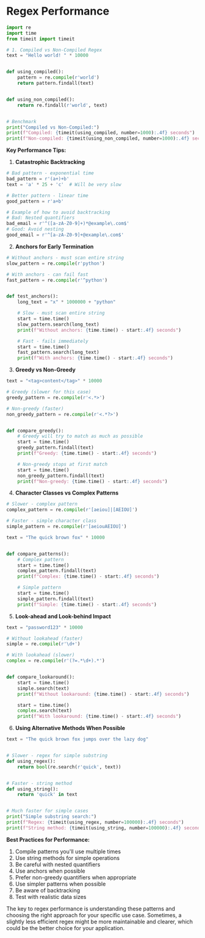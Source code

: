 # Regex Performance

```python
import re
import time
from timeit import timeit

# 1. Compiled vs Non-Compiled Regex
text = "Hello world! " * 10000


def using_compiled():
    pattern = re.compile(r'world')
    return pattern.findall(text)


def using_non_compiled():
    return re.findall(r'world', text)


# Benchmark
print("Compiled vs Non-Compiled:")
print(f"Compiled: {timeit(using_compiled, number=1000):.4f} seconds")
print(f"Non-compiled: {timeit(using_non_compiled, number=1000):.4f} seconds")
```

**Key Performance Tips:**

1. **Catastrophic Backtracking**

```python
# Bad pattern - exponential time
bad_pattern = r'(a+)+b'
text = 'a' * 25 + 'c'  # Will be very slow

# Better pattern - linear time
good_pattern = r'a+b'

# Example of how to avoid backtracking
# Bad: Nested quantifiers
bad_email = r'^([a-zA-Z0-9]+)*@example\.com$'
# Good: Avoid nesting
good_email = r'^[a-zA-Z0-9]+@example\.com$'
```

2. **Anchors for Early Termination**

```python
# Without anchors - must scan entire string
slow_pattern = re.compile(r'python')

# With anchors - can fail fast
fast_pattern = re.compile(r'^python')


def test_anchors():
    long_text = "x" * 1000000 + "python"

    # Slow - must scan entire string
    start = time.time()
    slow_pattern.search(long_text)
    print(f"Without anchors: {time.time() - start:.4f} seconds")

    # Fast - fails immediately
    start = time.time()
    fast_pattern.search(long_text)
    print(f"With anchors: {time.time() - start:.4f} seconds")
```

3. **Greedy vs Non-Greedy**

```python
text = "<tag>content</tag>" * 10000

# Greedy (slower for this case)
greedy_pattern = re.compile(r'<.*>')

# Non-greedy (faster)
non_greedy_pattern = re.compile(r'<.*?>')


def compare_greedy():
    # Greedy will try to match as much as possible
    start = time.time()
    greedy_pattern.findall(text)
    print(f"Greedy: {time.time() - start:.4f} seconds")

    # Non-greedy stops at first match
    start = time.time()
    non_greedy_pattern.findall(text)
    print(f"Non-greedy: {time.time() - start:.4f} seconds")
```

4. **Character Classes vs Complex Patterns**

```python
# Slower - complex pattern
complex_pattern = re.compile(r'[aeiou]|[AEIOU]')

# Faster - simple character class
simple_pattern = re.compile(r'[aeiouAEIOU]')

text = "The quick brown fox" * 10000


def compare_patterns():
    # Complex pattern
    start = time.time()
    complex_pattern.findall(text)
    print(f"Complex: {time.time() - start:.4f} seconds")

    # Simple pattern
    start = time.time()
    simple_pattern.findall(text)
    print(f"Simple: {time.time() - start:.4f} seconds")
```

5. **Look-ahead and Look-behind Impact**

```python
text = "password123" * 10000

# Without lookahead (faster)
simple = re.compile(r'\d+')

# With lookahead (slower)
complex = re.compile(r'(?=.*\d+).*')


def compare_lookaround():
    start = time.time()
    simple.search(text)
    print(f"Without lookaround: {time.time() - start:.4f} seconds")

    start = time.time()
    complex.search(text)
    print(f"With lookaround: {time.time() - start:.4f} seconds")
```

6. **Using Alternative Methods When Possible**

```python
text = "The quick brown fox jumps over the lazy dog"


# Slower - regex for simple substring
def using_regex():
    return bool(re.search(r'quick', text))


# Faster - string method
def using_string():
    return 'quick' in text


# Much faster for simple cases
print("Simple substring search:")
print(f"Regex: {timeit(using_regex, number=100000):.4f} seconds")
print(f"String method: {timeit(using_string, number=100000):.4f} seconds")
```

**Best Practices for Performance:**

1. Compile patterns you'll use multiple times
2. Use string methods for simple operations
3. Be careful with nested quantifiers
4. Use anchors when possible
5. Prefer non-greedy quantifiers when appropriate
6. Use simpler patterns when possible
7. Be aware of backtracking
8. Test with realistic data sizes

The key to regex performance is understanding these patterns and choosing the right approach for your specific use case.
Sometimes, a slightly less efficient regex might be more maintainable and clearer, which could be the better choice for
your application.